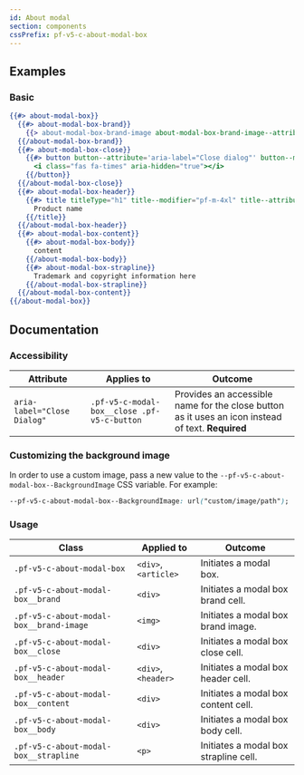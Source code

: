 ```yaml
---
id: About modal
section: components
cssPrefix: pf-v5-c-about-modal-box
---
```


## Examples
### Basic
```hbs isFullscreen
{{#> about-modal-box}}
  {{#> about-modal-box-brand}}
    {{> about-modal-box-brand-image about-modal-box-brand-image--attribute='src="/assets/images/pf_mini_logo_white.svg" alt="PatternFly brand logo"'}}
  {{/about-modal-box-brand}}
  {{#> about-modal-box-close}}
    {{#> button button--attribute='aria-label="Close dialog"' button--modifier="pf-m-plain"}}
      <i class="fas fa-times" aria-hidden="true"></i>
    {{/button}}
  {{/about-modal-box-close}}
  {{#> about-modal-box-header}}
    {{#> title titleType="h1" title--modifier="pf-m-4xl" title--attribute='id="about-modal-title"'}}
      Product name
    {{/title}}
  {{/about-modal-box-header}}
  {{#> about-modal-box-content}}
    {{#> about-modal-box-body}}
      content
    {{/about-modal-box-body}}
    {{#> about-modal-box-strapline}}
      Trademark and copyright information here
    {{/about-modal-box-strapline}}
  {{/about-modal-box-content}}
{{/about-modal-box}}
```

## Documentation
### Accessibility
| Attribute | Applies to | Outcome |
| -- | -- | -- |
| `aria-label="Close Dialog"` | `.pf-v5-c-modal-box__close .pf-v5-c-button` | Provides an accessible name for the close button as it uses an icon instead of text. **Required** |

### Customizing the background image
In order to use a custom image, pass a new value to the `--pf-v5-c-about-modal-box--BackgroundImage` CSS variable. For example:

```css
--pf-v5-c-about-modal-box--BackgroundImage: url("custom/image/path");
```

### Usage
| Class | Applied to | Outcome |
| -- | -- | -- |
| `.pf-v5-c-about-modal-box` |  `<div>`, `<article>`  |  Initiates a modal box. |
| `.pf-v5-c-about-modal-box__brand` |  `<div>` |  Initiates a modal box brand cell. |
| `.pf-v5-c-about-modal-box__brand-image` |  `<img>` |  Initiates a modal box brand image. |
| `.pf-v5-c-about-modal-box__close` |  `<div>` |  Initiates a modal box close cell. |
| `.pf-v5-c-about-modal-box__header` |  `<div>`, `<header>` |  Initiates a modal box header cell. |
| `.pf-v5-c-about-modal-box__content` |  `<div>` |  Initiates a modal box content cell. |
| `.pf-v5-c-about-modal-box__body` |  `<div>` |  Initiates a modal box body cell. |
| `.pf-v5-c-about-modal-box__strapline` |  `<p>` |  Initiates a modal box strapline cell. |
